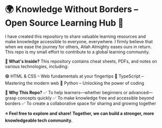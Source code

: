 # 🌍 Knowledge Without Borders – Open Source Learning Hub 🚀
I have created this repository to share valuable learning resources and make knowledge accessible to everyone, everywhere. I firmly believe that when we ease the journey for others, Allah Almighty eases ours in return. This repo is my small effort to contribute to a global learning community.

**📌 What's Inside?**
This repository contains cheat sheets, PDFs, and notes on various technologies, including:

🟢 HTML & CSS – Web fundamentals at your fingertips
🔵 TypeScript – Mastering the modern web
🐍 Python – Unlocking the power of coding

**🎯 Why This Repo?**
✅ To help learners—whether beginners or advanced—grasp concepts quickly
✅ To make knowledge free and accessible beyond borders
✅ To create a collaborative space for sharing and growing together

**⭐ Feel free to explore and share!**
**Together, we can build a stronger, more knowledgeable tech community.**

